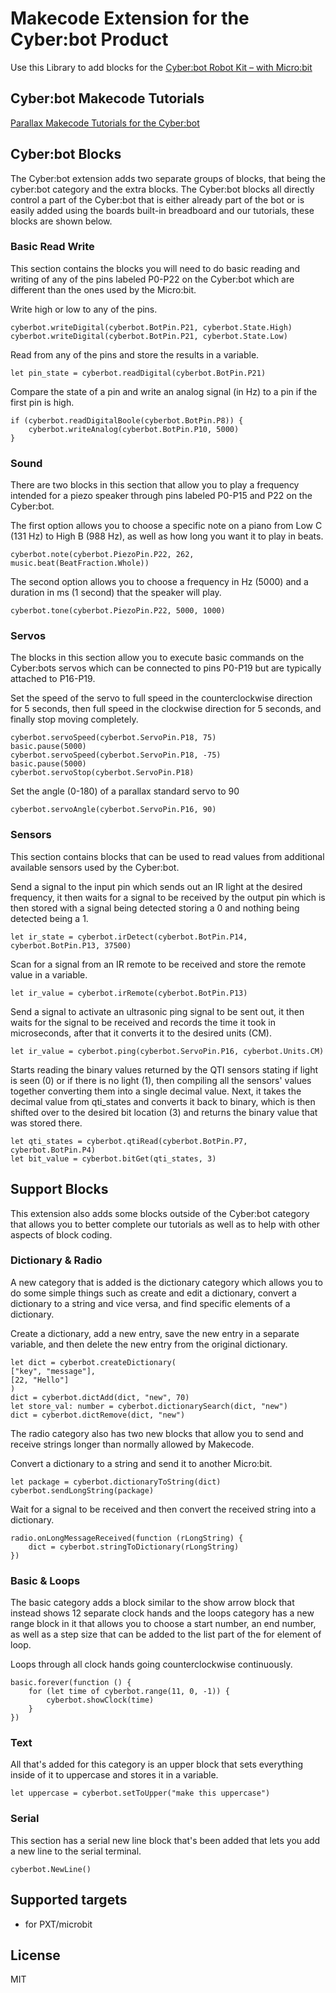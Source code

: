 # Makecode Extension for the Cyber:bot Product
Use this Library to add blocks for the [Cyber:bot Robot Kit – with Micro:bit](https://www.parallax.com/product/cyberbot-robot-kit-with-microbit/)

## Cyber:bot Makecode Tutorials
[Parallax Makecode Tutorials for the Cyber:bot](https://learn.parallax.com/tutorials/robot/cyberbot/makecode-blocks-cyberbot)

## Cyber:bot Blocks
The Cyber:bot extension adds two separate groups of blocks, that being the cyber:bot category and the extra blocks. The Cyber:bot blocks all directly control a part of the Cyber:bot that is either already part of the bot or is easily added using the boards built-in breadboard and our tutorials, these blocks are shown below.

### Basic Read Write
This section contains the blocks you will need to do basic reading and writing of any of the pins labeled P0-P22 on the Cyber:bot which are different than the ones used by the Micro:bit.

Write high or low to any of the pins.
```blocks
cyberbot.writeDigital(cyberbot.BotPin.P21, cyberbot.State.High)
cyberbot.writeDigital(cyberbot.BotPin.P21, cyberbot.State.Low)
```
Read from any of the pins and store the results in a variable.
```blocks
let pin_state = cyberbot.readDigital(cyberbot.BotPin.P21)
```
Compare the state of a pin and write an analog signal (in Hz) to a pin if the first pin is high.
```blocks
if (cyberbot.readDigitalBoole(cyberbot.BotPin.P8)) {
    cyberbot.writeAnalog(cyberbot.BotPin.P10, 5000)
}
```

### Sound
There are two blocks in this section that allow you to play a frequency intended for a piezo speaker through pins labeled P0-P15 and P22 on the Cyber:bot.

The first option allows you to choose a specific note on a piano from Low C (131 Hz) to High B (988 Hz), as well as how long you want it to play in beats.
```blocks
cyberbot.note(cyberbot.PiezoPin.P22, 262, music.beat(BeatFraction.Whole))
```
The second option allows you to choose a frequency in Hz (5000) and a duration in ms (1 second) that the speaker will play.
```blocks
cyberbot.tone(cyberbot.PiezoPin.P22, 5000, 1000)
```
### Servos
The blocks in this section allow you to execute basic commands on the Cyber:bots servos which can be connected to pins P0-P19 but are typically attached to P16-P19.

Set the speed of the servo to full speed in the counterclockwise direction for 5 seconds, then full speed in the clockwise direction for 5 seconds, and finally stop moving completely.
```blocks
cyberbot.servoSpeed(cyberbot.ServoPin.P18, 75)
basic.pause(5000)
cyberbot.servoSpeed(cyberbot.ServoPin.P18, -75)
basic.pause(5000)
cyberbot.servoStop(cyberbot.ServoPin.P18)
```
Set the angle (0-180) of a parallax standard servo to 90
```blocks
cyberbot.servoAngle(cyberbot.ServoPin.P16, 90)
```

### Sensors
This section contains blocks that can be used to read values from additional available sensors used by the Cyber:bot.

Send a signal to the input pin which sends out an IR light at the desired frequency, it then waits for a signal to be received by the output pin which is then stored with a signal being detected storing a 0 and nothing being detected being a 1.
```blocks
let ir_state = cyberbot.irDetect(cyberbot.BotPin.P14, cyberbot.BotPin.P13, 37500)
```
Scan for a signal from an IR remote to be received and store the remote value in a variable.
```blocks
let ir_value = cyberbot.irRemote(cyberbot.BotPin.P13)
```
Send a signal to activate an ultrasonic ping signal to be sent out, it then waits for the signal to be received and records the time it took in microseconds, after that it converts it to the desired units (CM).
```blocks
let ir_value = cyberbot.ping(cyberbot.ServoPin.P16, cyberbot.Units.CM)
```
Starts reading the binary values returned by the QTI sensors stating if light is seen (0) or if there is no light (1), then compiling all the sensors' values together converting them into a single decimal value. Next, it takes the decimal value from qti_states and converts it back to binary, which is then shifted over to the desired bit location (3) and returns the binary value that was stored there.
```blocks
let qti_states = cyberbot.qtiRead(cyberbot.BotPin.P7, cyberbot.BotPin.P4)
let bit_value = cyberbot.bitGet(qti_states, 3)
```

## Support Blocks
This extension also adds some blocks outside of the Cyber:bot category that allows you to better complete our tutorials as well as to help with other aspects of block coding.

### Dictionary & Radio
A new category that is added is the dictionary category which allows you to do some simple things such as create and edit a dictionary, convert a dictionary to a string and vice versa, and find specific elements of a dictionary.

Create a dictionary, add a new entry, save the new entry in a separate variable, and then delete the new entry from the original dictionary.
```blocks
let dict = cyberbot.createDictionary(
["key", "message"],
[22, "Hello"]
)
dict = cyberbot.dictAdd(dict, "new", 70)
let store_val: number = cyberbot.dictionarySearch(dict, "new")
dict = cyberbot.dictRemove(dict, "new")
```
The radio category also has two new blocks that allow you to send and receive strings longer than normally allowed by Makecode.

Convert a dictionary to a string and send it to another Micro:bit.
```blocks
let package = cyberbot.dictionaryToString(dict)
cyberbot.sendLongString(package)
```
Wait for a signal to be received and then convert the received string into a dictionary.
```blocks
radio.onLongMessageReceived(function (rLongString) {
    dict = cyberbot.stringToDictionary(rLongString)
})
```

### Basic & Loops
The basic category adds a block similar to the show arrow block that instead shows 12 separate clock hands and the loops category has a new range block in it that allows you to choose a start number, an end number, as well as a step size that can be added to the list part of the for element of loop.

Loops through all clock hands going counterclockwise continuously.
```blocks
basic.forever(function () {
    for (let time of cyberbot.range(11, 0, -1)) {
        cyberbot.showClock(time)
    }
})
```

### Text
All that's added for this category is an upper block that sets everything inside of it to uppercase and stores it in a variable.
```blocks
let uppercase = cyberbot.setToUpper("make this uppercase")
```

### Serial
This section has a serial new line block that's been added that lets you add a new line to the serial terminal.
```blocks
cyberbot.NewLine()
```

## Supported targets
- for PXT/microbit

## License
MIT
